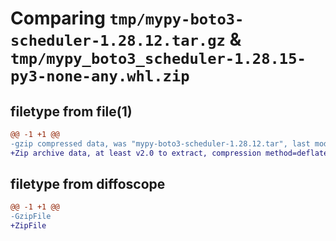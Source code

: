 # Comparing `tmp/mypy-boto3-scheduler-1.28.12.tar.gz` & `tmp/mypy_boto3_scheduler-1.28.15-py3-none-any.whl.zip`

## filetype from file(1)

```diff
@@ -1 +1 @@
-gzip compressed data, was "mypy-boto3-scheduler-1.28.12.tar", last modified: Thu Jul 27 11:49:35 2023, max compression
+Zip archive data, at least v2.0 to extract, compression method=deflate
```

## filetype from diffoscope

```diff
@@ -1 +1 @@
-GzipFile
+ZipFile
```

